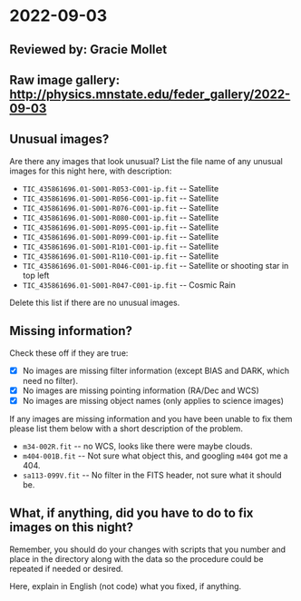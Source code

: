 # 2022-09-03

## Reviewed by:  Gracie Mollet

## Raw image gallery: http://physics.mnstate.edu/feder_gallery/2022-09-03

## Unusual images?

Are there any images that look unusual? List the file name of any unusual images for this night here, with description:

+ `TIC_435861696.01-S001-R053-C001-ip.fit` -- Satellite 
+ `TIC_435861696.01-S001-R056-C001-ip.fit` -- Satellite
+ `TIC_435861696.01-S001-R076-C001-ip.fit` -- Satellite
+ `TIC_435861696.01-S001-R080-C001-ip.fit` -- Satellite 
+ `TIC_435861696.01-S001-R095-C001-ip.fit` -- Satellite 
+ `TIC_435861696.01-S001-R099-C001-ip.fit` -- Satellite
+ `TIC_435861696.01-S001-R101-C001-ip.fit` -- Satellite
+ `TIC_435861696.01-S001-R110-C001-ip.fit` -- Satellite
+ `TIC_435861696.01-S001-R046-C001-ip.fit` -- Satellite or shooting star in top left
+ `TIC_435861696.01-S001-R047-C001-ip.fit` -- Cosmic Rain 

Delete this list if there are no unusual images.

## Missing information?

Check these off if they are true:

- [x] No images are missing filter information (except BIAS and DARK, which need no filter).
- [x] No images are missing pointing information (RA/Dec and WCS)
- [x] No images are missing object names (only applies to science images)

If any images are missing information and you have been unable to fix them please list
them below with a short description of the problem.

+ `m34-002R.fit` -- no WCS, looks like there were maybe clouds.
+ `m404-001B.fit` -- Not sure what object this, and googling `m404` got me a 404.
+ `sa113-099V.fit` -- No filter in the FITS header, not sure what it should be.

## What, if anything, did you have to do to fix images on this night?

Remember, you should do your changes with scripts that you number and place in the
directory along with the data so the procedure could be repeated if needed or
desired.

Here, explain in English (not code) what you fixed, if anything.
